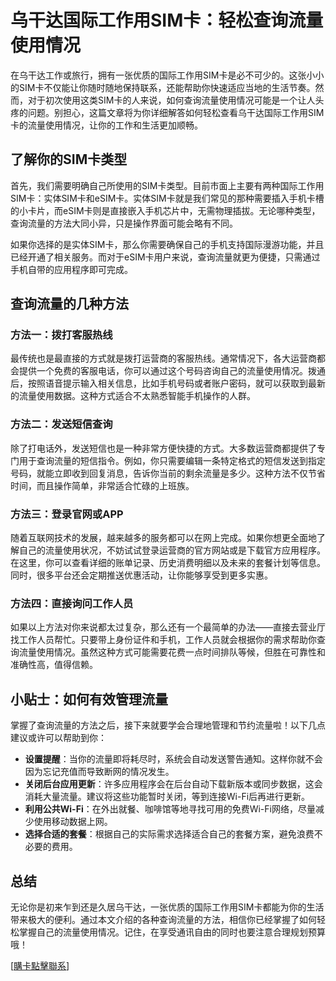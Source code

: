 # 乌干达国际工作用SIM卡：轻松查询流量使用情况

在乌干达工作或旅行，拥有一张优质的国际工作用SIM卡是必不可少的。这张小小的SIM卡不仅能让你随时随地保持联系，还能帮助你快速适应当地的生活节奏。然而，对于初次使用这类SIM卡的人来说，如何查询流量使用情况可能是一个让人头疼的问题。别担心，这篇文章将为你详细解答如何轻松查看乌干达国际工作用SIM卡的流量使用情况，让你的工作和生活更加顺畅。

## 了解你的SIM卡类型

首先，我们需要明确自己所使用的SIM卡类型。目前市面上主要有两种国际工作用SIM卡：实体SIM卡和eSIM卡。实体SIM卡就是我们常见的那种需要插入手机卡槽的小卡片，而eSIM卡则是直接嵌入手机芯片中，无需物理插拔。无论哪种类型，查询流量的方法大同小异，只是操作界面可能会略有不同。

如果你选择的是实体SIM卡，那么你需要确保自己的手机支持国际漫游功能，并且已经开通了相关服务。而对于eSIM卡用户来说，查询流量就更为便捷，只需通过手机自带的应用程序即可完成。

## 查询流量的几种方法

### 方法一：拨打客服热线

最传统也是最直接的方式就是拨打运营商的客服热线。通常情况下，各大运营商都会提供一个免费的客服电话，你可以通过这个号码咨询自己的流量使用情况。拨通后，按照语音提示输入相关信息，比如手机号码或者账户密码，就可以获取到最新的流量使用数据。这种方式适合不太熟悉智能手机操作的人群。

### 方法二：发送短信查询

除了打电话外，发送短信也是一种非常方便快捷的方式。大多数运营商都提供了专门用于查询流量的短信指令。例如，你只需要编辑一条特定格式的短信发送到指定号码，就能立即收到回复消息，告诉你当前的剩余流量是多少。这种方法不仅节省时间，而且操作简单，非常适合忙碌的上班族。

### 方法三：登录官网或APP

随着互联网技术的发展，越来越多的服务都可以在网上完成。如果你想更全面地了解自己的流量使用状况，不妨试试登录运营商的官方网站或是下载官方应用程序。在这里，你可以查看详细的账单记录、历史消费明细以及未来的套餐计划等信息。同时，很多平台还会定期推送优惠活动，让你能够享受到更多实惠。

### 方法四：直接询问工作人员

如果以上方法对你来说都太过复杂，那么还有一个最简单的办法——直接去营业厅找工作人员帮忙。只要带上身份证件和手机，工作人员就会根据你的需求帮助你查询流量使用情况。虽然这种方式可能需要花费一点时间排队等候，但胜在可靠性和准确性高，值得信赖。

## 小贴士：如何有效管理流量

掌握了查询流量的方法之后，接下来就要学会合理地管理和节约流量啦！以下几点建议或许可以帮助到你：

- **设置提醒**：当你的流量即将耗尽时，系统会自动发送警告通知。这样你就不会因为忘记充值而导致断网的情况发生。
- **关闭后台应用更新**：许多应用程序会在后台自动下载新版本或同步数据，这会消耗大量流量。建议将这些功能暂时关闭，等到连接Wi-Fi后再进行更新。
- **利用公共Wi-Fi**：在外出就餐、咖啡馆等地寻找可用的免费Wi-Fi网络，尽量减少使用移动数据上网。
- **选择合适的套餐**：根据自己的实际需求选择适合自己的套餐方案，避免浪费不必要的费用。

## 总结

无论你是初来乍到还是久居乌干达，一张优质的国际工作用SIM卡都能为你的生活带来极大的便利。通过本文介绍的各种查询流量的方法，相信你已经掌握了如何轻松掌握自己的流量使用情况。记住，在享受通讯自由的同时也要注意合理规划预算哦！

[[購卡點擊聯系](https://t.me/s/esim1088)]